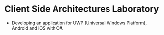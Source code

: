 # Client Side Architectures Laboratory
- Developing an application for UWP (Universal Windows Platform), Android and iOS with C#.
